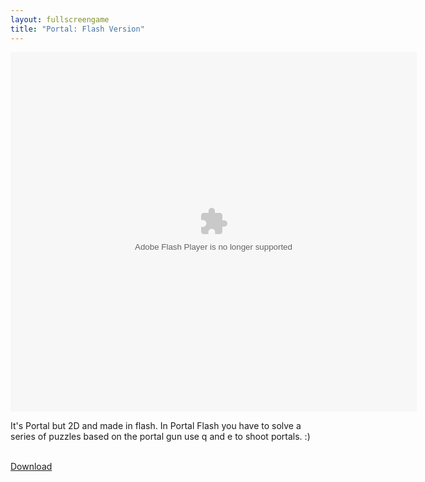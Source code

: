 ```yaml
---
layout: fullscreengame
title: "Portal: Flash Version"
---
```

<div class="row justify-content-md-center">
    <div class="col">
        <object width="100" height="100">
            <embed src="Portal_wcs2.swf" flashvars="" base="" quality="high" allowscriptaccess="always" allowfullscreen="true" bgcolor="" wmode="window" width="650" height="575" type="application/x-shockwave-flash" pluginspage="http://www.macromedia.com/go/getflashplayer">
        </object>
    </div>
</div>

<p>It's Portal but 2D and made in flash. In Portal Flash you have to solve a series of puzzles based on the portal gun use q and e to shoot portals. :)</p>
<br>
<a href="Portal_wcs2.swf" download class="btn btn-outline-dark">Download</a>

